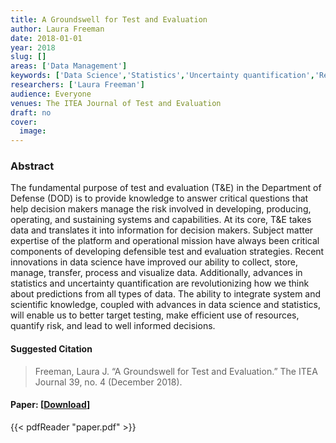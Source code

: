 ```yaml
---
title: A Groundswell for Test and Evaluation
author: Laura Freeman
date: 2018-01-01
year: 2018
slug: []
areas: ['Data Management']
keywords: ['Data Science','Statistics','Uncertainty quantification','Reform test and evaluation']
researchers: ['Laura Freeman']
audience: Everyone
venues: The ITEA Journal of Test and Evaluation
draft: no
cover:
  image: 
---
```




### Abstract
The fundamental purpose of test and evaluation (T&E) in the Department of Defense (DOD) is to provide knowledge to answer critical questions that help decision makers manage the risk involved in developing, producing, operating, and sustaining systems and capabilities. At its core, T&E takes data and translates it into information for decision makers. Subject matter expertise of the platform and operational mission have always been critical components of developing defensible test and evaluation strategies. Recent innovations in data science have improved our ability to collect, store, manage, transfer, process and visualize data. Additionally, advances in statistics and uncertainty quantification are revolutionizing how we think about predictions from all types of data. The ability to integrate system and scientific knowledge, coupled with advances in data science and statistics, will enable us to better target testing, make efficient use of resources, quantify risk, and lead to well informed decisions.

#### Suggested Citation
> Freeman, Laura J. “A Groundswell for Test and Evaluation.” The ITEA Journal 39, no. 4 (December 2018).



#### Paper: [[Download](paper.pdf)]
{{< pdfReader "paper.pdf" >}}



